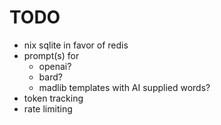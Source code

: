 # TODO

- nix sqlite in favor of redis
- prompt(s) for 
  - openai?
  - bard?
  - madlib templates with AI supplied words?
- token tracking
- rate limiting





